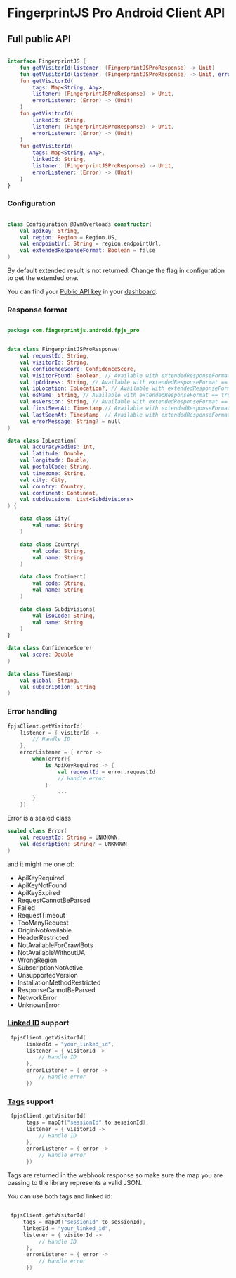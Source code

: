 # FingerprintJS Pro Android Client API


## Full public API

```kotlin

interface FingerprintJS {
    fun getVisitorId(listener: (FingerprintJSProResponse) -> Unit)
    fun getVisitorId(listener: (FingerprintJSProResponse) -> Unit, errorListener: (Error) -> (Unit))
    fun getVisitorId(
        tags: Map<String, Any>,
        listener: (FingerprintJSProResponse) -> Unit,
        errorListener: (Error) -> (Unit)
    )
    fun getVisitorId(
        linkedId: String,
        listener: (FingerprintJSProResponse) -> Unit,
        errorListener: (Error) -> (Unit)
    )
    fun getVisitorId(
        tags: Map<String, Any>,
        linkedId: String,
        listener: (FingerprintJSProResponse) -> Unit,
        errorListener: (Error) -> (Unit)
    )
}

```


### Configuration

```kotlin

class Configuration @JvmOverloads constructor(
    val apiKey: String,
    val region: Region = Region.US,
    val endpointUrl: String = region.endpointUrl,
    val extendedResponseFormat: Boolean = false
)

```

By default extended result is not returned. Change the flag in configuration to get the extended one.


You can find your [Public API key](https://dev.fingerprint.com/docs) in your [dashboard](https://dashboard.fingerprint.com/subscriptions/).

### Response format

```kotlin

package com.fingerprintjs.android.fpjs_pro


data class FingerprintJSProResponse(
    val requestId: String,
    val visitorId: String,
    val confidenceScore: ConfidenceScore,
    val visitorFound: Boolean, // Available with extendedResponseFormat == true
    val ipAddress: String, // Available with extendedResponseFormat == true
    val ipLocation: IpLocation?, // Available with extendedResponseFormat == true
    val osName: String, // Available with extendedResponseFormat == true
    val osVersion: String, // Available with extendedResponseFormat == true
    val firstSeenAt: Timestamp,// Available with extendedResponseFormat == true
    val lastSeenAt: Timestamp, // Available with extendedResponseFormat == true
    val errorMessage: String? = null
)

data class IpLocation(
    val accuracyRadius: Int,
    val latitude: Double,
    val longitude: Double,
    val postalCode: String,
    val timezone: String,
    val city: City,
    val country: Country,
    val continent: Continent,
    val subdivisions: List<Subdivisions>
) {

    data class City(
        val name: String
    )

    data class Country(
        val code: String,
        val name: String
    )

    data class Continent(
        val code: String,
        val name: String
    )

    data class Subdivisions(
        val isoCode: String,
        val name: String
    )
}

data class ConfidenceScore(
    val score: Double
)

data class Timestamp(
    val global: String,
    val subscription: String
)

```

### Error handling

```kotlin
fpjsClient.getVisitorId(
    listener = { visitorId ->
        // Handle ID
    },
    errorListener = { error ->
        when(error){
            is ApiKeyRequired -> {
                val requestId = error.requestId
                // Handle error
            }
                ...
        }
    })

```

Error is a sealed class

```kotlin
sealed class Error(
    val requestId: String = UNKNOWN,
    val description: String? = UNKNOWN
)
```

and it might me one of:

- ApiKeyRequired
- ApiKeyNotFound
- ApiKeyExpired
- RequestCannotBeParsed
- Failed
- RequestTimeout
- TooManyRequest
- OriginNotAvailable
- HeaderRestricted
- NotAvailableForCrawlBots
- NotAvailableWithoutUA
- WrongRegion
- SubscriptionNotActive
- UnsupportedVersion
- InstallationMethodRestricted
- ResponseCannotBeParsed
- NetworkError
- UnknownError

### [Linked ID](https://dev.fingerprint.com/docs/js-agent#linkedid) support

```kotlin
 fpjsClient.getVisitorId(
      linkedId = "your_linked_id",
      listener = { visitorId ->
          // Handle ID
      },
      errorListener = { error ->
          // Handle error
      })
```


### [Tags](https://dev.fingerprint.com/v2/docs/js-agent#tag) support

```kotlin
 fpjsClient.getVisitorId(
      tags = mapOf("sessionId" to sessionId),
      listener = { visitorId ->
          // Handle ID
      },
      errorListener = { error ->
          // Handle error
      })
```

Tags are returned in the webhook response so make sure the map you are passing to the library represents a valid JSON.

You can use both tags and linked id:

```kotlin

 fpjsClient.getVisitorId(
     tags = mapOf("sessionId" to sessionId),
     linkedId = "your_linked_id",
     listener = { visitorId ->
          // Handle ID
      },
      errorListener = { error ->
          // Handle error
      })

```
